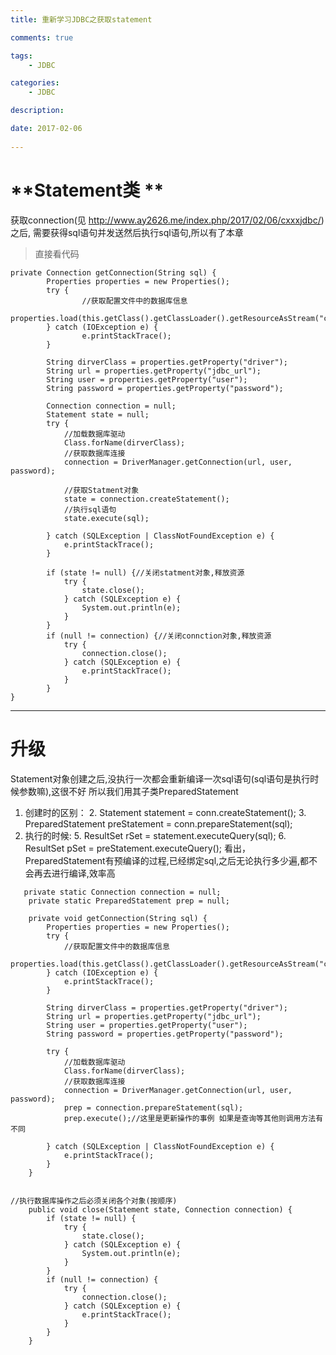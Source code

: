 ```yaml
---
title: 重新学习JDBC之获取statement

comments: true    

tags: 
    - JDBC

categories: 
    - JDBC

description: 

date: 2017-02-06
   
---
```


# **Statement类 **
获取connection(见 http://www.ay2626.me/index.php/2017/02/06/cxxxjdbc/) 之后, 需要获得sql语句并发送然后执行sql语句,所以有了本章
>直接看代码

```
private Connection getConnection(String sql) {
		Properties properties = new Properties();
		try {
				//获取配置文件中的数据库信息
				properties.load(this.getClass().getClassLoader().getResourceAsStream("com/jdbc/jdbc.properties"));
		} catch (IOException e) {
				e.printStackTrace();
		}

		String dirverClass = properties.getProperty("driver");
		String url = properties.getProperty("jdbc_url");
		String user = properties.getProperty("user");
		String password = properties.getProperty("password");
		
		Connection connection = null;
        Statement state = null;
        try {
            //加载数据库驱动 
            Class.forName(dirverClass);
            //获取数据库连接
            connection = DriverManager.getConnection(url, user, password);
						
			//获取Statment对象
            state = connection.createStatement();
			//执行sql语句
            state.execute(sql);

        } catch (SQLException | ClassNotFoundException e) {
            e.printStackTrace();
        }

        if (state != null) {//关闭statment对象,释放资源
            try {
                state.close();
            } catch (SQLException e) {
                System.out.println(e);
            }
        }
        if (null != connection) {//关闭connction对象,释放资源
            try {
                connection.close();
            } catch (SQLException e) {
                e.printStackTrace();
            }
        }
}
```


---

# **升级**
Statement对象创建之后,没执行一次都会重新编译一次sql语句(sql语句是执行时候参数嘛),这很不好
所以我们用其子类PreparedStatement

1.  创建时的区别： 
	2.  Statement statement = conn.createStatement();
	3.  PreparedStatement preStatement = conn.prepareStatement(sql); 
4.  执行的时候: 
	5.   ResultSet rSet = statement.executeQuery(sql);
	6.    ResultSet pSet = preStatement.executeQuery();
看出，PreparedStatement有预编译的过程,已经绑定sql,之后无论执行多少遍,都不会再去进行编译,效率高

```
   private static Connection connection = null;
    private static PreparedStatement prep = null;

    private void getConnection(String sql) {
        Properties properties = new Properties();
        try {
            //获取配置文件中的数据库信息
            properties.load(this.getClass().getClassLoader().getResourceAsStream("com/jdbc/jdbc.properties"));
        } catch (IOException e) {
            e.printStackTrace();
        }

        String dirverClass = properties.getProperty("driver");
        String url = properties.getProperty("jdbc_url");
        String user = properties.getProperty("user");
        String password = properties.getProperty("password");

        try {
            //加载数据库驱动
            Class.forName(dirverClass);
            //获取数据库连接
            connection = DriverManager.getConnection(url, user, password);
            prep = connection.prepareStatement(sql);
            prep.execute();//这里是更新操作的事例 如果是查询等其他则调用方法有不同

        } catch (SQLException | ClassNotFoundException e) {
            e.printStackTrace();
        }
    }


//执行数据库操作之后必须关闭各个对象(按顺序)
    public void close(Statement state, Connection connection) {
        if (state != null) {
            try {
                state.close();
            } catch (SQLException e) {
                System.out.println(e);
            }
        }
        if (null != connection) {
            try {
                connection.close();
            } catch (SQLException e) {
                e.printStackTrace();
            }
        }
    }
```
